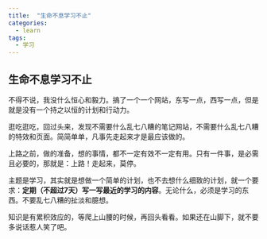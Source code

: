 ```yaml
---
title:  "生命不息学习不止"
categories: 
  - learn
tags:
  - 学习
---
```


## 生命不息学习不止

不得不说，我没什么恒心和毅力。搞了一个一个网站，东写一点，西写一点，但是就是没有一个持之以恒的计划和行动力。

逛吃逛吃，回过头来，发现不需要什么乱七八糟的笔记网站，不需要什么乱七八糟的特效和页面。简简单单，凡事先走起来才是最应该做的。

上路之前，做的准备，想的事情，都不一定有效不一定有用。只有一件事，是必需且必要的，那就是：上路！走起来，莫停。

主题是学习，其实就是想做一个简单的计划，也不去想什么细致的计划，就一个要求：**定期（不超过7天）写一写最近的学习的内容**。无论什么，必须是学习的东西。不要乱七八糟的扯淡和臆想。

知识是有累积效应的，等爬上山腰的时候，再回头看看。如果还在山脚下，就不要多说话惹人笑了吧。